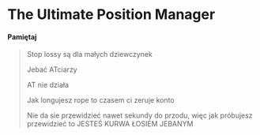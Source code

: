 # The Ultimate Position Manager

#### Pamiętaj

> Stop lossy są dla małych dziewczynek
>
> Jebać ATciarzy
>
> AT nie działa
>
> Jak longujesz rope to czasem ci zeruje konto
>
> Nie da sie przewidzieć nawet sekundy do przodu, więc jak próbujesz przewidzieć to JESTEŚ KURWA ŁOSIEM JEBANYM
